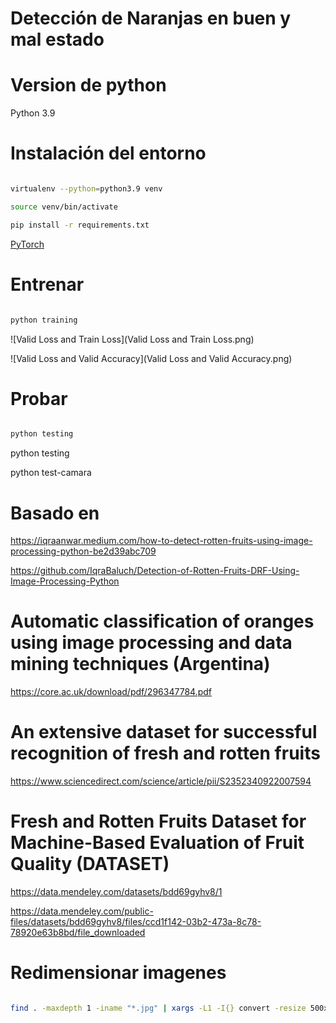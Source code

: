 Detección de Naranjas en buen y mal estado
======

# Version de python

Python 3.9

# Instalación del entorno

```bash

virtualenv --python=python3.9 venv

source venv/bin/activate

pip install -r requirements.txt

```

[PyTorch](https://www.gcptutorials.com/post/how-to-install-pytorch-with-pip)




# Entrenar

```bash

python training

```

![Valid Loss and Train Loss](Valid Loss and Train Loss.png)


![Valid Loss and Valid Accuracy](Valid Loss and Valid Accuracy.png)


# Probar

```bash

python testing

```

python testing

python test-camara

# Basado en

https://iqraanwar.medium.com/how-to-detect-rotten-fruits-using-image-processing-python-be2d39abc709

https://github.com/IqraBaluch/Detection-of-Rotten-Fruits-DRF-Using-Image-Processing-Python


# Automatic classification of oranges using image processing and data mining techniques (Argentina)
https://core.ac.uk/download/pdf/296347784.pdf

# An extensive dataset for successful recognition of fresh and rotten fruits

https://www.sciencedirect.com/science/article/pii/S2352340922007594

# Fresh and Rotten Fruits Dataset for Machine-Based Evaluation of Fruit Quality (DATASET)

https://data.mendeley.com/datasets/bdd69gyhv8/1

https://data.mendeley.com/public-files/datasets/bdd69gyhv8/files/ccd1f142-03b2-473a-8c78-78920e63b8bd/file_downloaded


# Redimensionar imagenes


```bash

find . -maxdepth 1 -iname "*.jpg" | xargs -L1 -I{} convert -resize 500x500 "{}" resize/"{}"

```